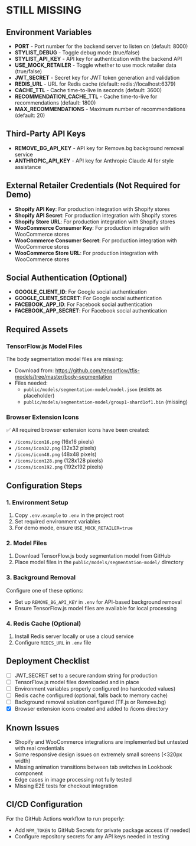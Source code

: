 # STILL MISSING

## Environment Variables
- **PORT** - Port number for the backend server to listen on (default: 8000)
- **STYLIST_DEBUG** - Toggle debug mode (true/false)
- **STYLIST_API_KEY** - API key for authentication with the backend API
- **USE_MOCK_RETAILER** - Toggle whether to use mock retailer data (true/false)
- **JWT_SECRET** - Secret key for JWT token generation and validation
- **REDIS_URL** - URL for Redis cache (default: redis://localhost:6379)
- **CACHE_TTL** - Cache time-to-live in seconds (default: 3600)
- **RECOMMENDATION_CACHE_TTL** - Cache time-to-live for recommendations (default: 1800)
- **MAX_RECOMMENDATIONS** - Maximum number of recommendations (default: 20)

## Third-Party API Keys
- **REMOVE_BG_API_KEY** - API key for Remove.bg background removal service
- **ANTHROPIC_API_KEY** - API key for Anthropic Claude AI for style assistance

## External Retailer Credentials (Not Required for Demo)
- **Shopify API Key**: For production integration with Shopify stores
- **Shopify API Secret**: For production integration with Shopify stores
- **Shopify Store URL**: For production integration with Shopify stores
- **WooCommerce Consumer Key**: For production integration with WooCommerce stores
- **WooCommerce Consumer Secret**: For production integration with WooCommerce stores
- **WooCommerce Store URL**: For production integration with WooCommerce stores

## Social Authentication (Optional)
- **GOOGLE_CLIENT_ID**: For Google social authentication
- **GOOGLE_CLIENT_SECRET**: For Google social authentication
- **FACEBOOK_APP_ID**: For Facebook social authentication
- **FACEBOOK_APP_SECRET**: For Facebook social authentication

## Required Assets
### TensorFlow.js Model Files
The body segmentation model files are missing:
- Download from: https://github.com/tensorflow/tfjs-models/tree/master/body-segmentation
- Files needed:
  - `public/models/segmentation-model/model.json` (exists as placeholder)
  - `public/models/segmentation-model/group1-shard1of1.bin` (missing)

### Browser Extension Icons
✅ All required browser extension icons have been created:
  - `/icons/icon16.png` (16x16 pixels)
  - `/icons/icon32.png` (32x32 pixels)
  - `/icons/icon48.png` (48x48 pixels)
  - `/icons/icon128.png` (128x128 pixels)
  - `/icons/icon192.png` (192x192 pixels)

## Configuration Steps

### 1. Environment Setup
1. Copy `.env.example` to `.env` in the project root
2. Set required environment variables
3. For demo mode, ensure `USE_MOCK_RETAILER=true`

### 2. Model Files
1. Download TensorFlow.js body segmentation model from GitHub
2. Place model files in the `public/models/segmentation-model/` directory

### 3. Background Removal
Configure one of these options:
- Set up `REMOVE_BG_API_KEY` in `.env` for API-based background removal
- Ensure TensorFlow.js model files are available for local processing

### 4. Redis Cache (Optional)
1. Install Redis server locally or use a cloud service
2. Configure `REDIS_URL` in `.env` file

## Deployment Checklist
- [ ] JWT_SECRET set to a secure random string for production
- [ ] TensorFlow.js model files downloaded and in place
- [ ] Environment variables properly configured (no hardcoded values)
- [ ] Redis cache configured (optional, falls back to memory cache)
- [ ] Background removal solution configured (TF.js or Remove.bg)
- [x] Browser extension icons created and added to /icons directory

## Known Issues
- Shopify and WooCommerce integrations are implemented but untested with real credentials
- Some responsive design issues on extremely small screens (<320px width)
- Missing animation transitions between tab switches in Lookbook component
- Edge cases in image processing not fully tested
- Missing E2E tests for checkout integration

## CI/CD Configuration
For the GitHub Actions workflow to run properly:
- Add `NPM_TOKEN` to GitHub Secrets for private package access (if needed)
- Configure repository secrets for any API keys needed in testing